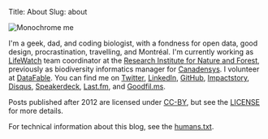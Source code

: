 Title: About
Slug: about

![Monochrome me]({filename}/images/about-me.jpg)

I'm a geek, dad, and coding biologist, with a fondness for open data, good design, procrastination, travelling, and Montréal. I'm currently working as [LifeWatch](http://lifewatch.inbo.be/blog) team coordinator at the [Research Institute for Nature and Forest](http://www.inbo.be), previously as biodiversity informatics manager for [Canadensys](http://www.canadensys.net). I volunteer at [DataFable](https://github.com/Datafable). You can find me on [Twitter](https://twitter.com/peterdesmet), [LinkedIn](http://www.linkedin.com/in/peterdesmet), [GitHub](https://github.com/peterdesmet), [Impactstory](http://impactstory.org/peterdesmet), [Disqus](http://disqus.com/peterdesmet/), [Speakerdeck](https://speakerdeck.com/peterdesmet), [Last.fm](http://www.last.fm/user/anderhalv), and [Goodfil.ms](https://goodfil.ms/anderhalv).

Posts published after 2012 are licensed under [CC-BY](http://creativecommons.org/licenses/by/3.0/), but see the [LICENSE](http://peterdesmet.com/LICENSE.txt) for more details.

For technical information about this blog, see the [humans.txt](http://peterdesmet.com/humans.txt).

